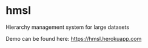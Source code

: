 # hmsl
Hierarchy management system for large datasets

Demo can be found here: https://hmsl.herokuapp.com
